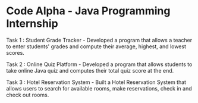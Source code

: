 # Code Alpha - Java Programming Internship
Task 1 : Student Grade Tracker - 
Developed a program that allows a teacher to enter students' grades and compute their average, highest, and lowest scores.

Task 2 : Online Quiz Platform - 
Developed a program that allows students to take online Java quiz and computes their total quiz score at the end.

Task 3 : Hotel Reservation System - 
Built a Hotel Reservation System that allows users to search for available rooms, make reservations, check in and check out rooms.
